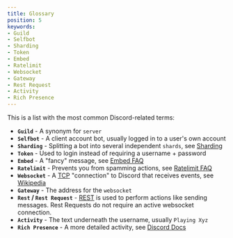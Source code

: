 ```yaml
---
title: Glossary
position: 5
keywords:
- Guild
- Selfbot
- Sharding
- Token
- Embed
- Ratelimit
- Websocket
- Gateway
- Rest Request
- Activity
- Rich Presence
---
```

This is a list with the most common Discord-related terms:
* **`Guild`** - A synonym for `server`
* **`Selfbot`** - A client account bot, usually logged in to a user's own account
* **`Sharding`** - Splitting a bot into several independent `shards`, see [Sharding](/wiki/advanced-tutorials/sharding)
* **`Token`** - Used to login instead of requiring a username + password
* **`Embed`** - A "fancy" message, see [Embed FAQ](/wiki/miscellaneous/embed-faq)
* **`Ratelimit`** - Prevents you from spamming actions, see [Ratelimit FAQ](/wiki/miscellaneous/ratelimit-faq)
* **`Websocket`** - A [TCP](https://en.wikipedia.org/wiki/Transmission_Control_Protocol) "connection" to Discord that receives events, see [Wikipedia](https://en.wikipedia.org/wiki/WebSocket)
* **`Gateway`** - The address for the `websocket`
* **`Rest` / `Rest Request`** - [REST](https://en.wikipedia.org/wiki/Representational_state_transfer) is used to perform actions like sending messages. Rest Requests do not require an active websocket connection.
* **`Activity`** - The text underneath the username, usually `Playing Xyz`
* **`Rich Presence`** - A more detailed activity, see [Discord Docs](https://discordapp.com/developers/docs/rich-presence/getting-approved)